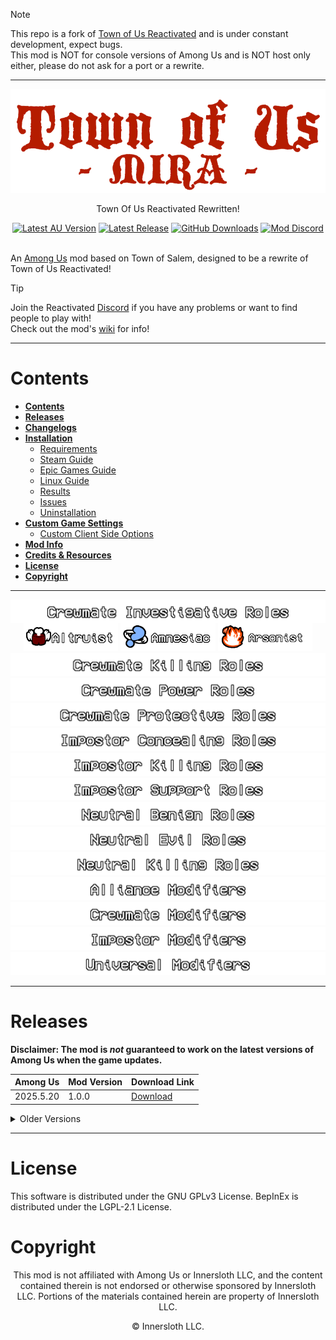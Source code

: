 > [!NOTE]
> This repo is a fork of [Town of Us Reactivated](https://github.com/eDonnes124/Town-Of-Us-R) and is under constant development, expect bugs.\
> This mod is NOT for console versions of Among Us and is NOT host only either, please do not ask for a port or a rewrite.

-----------------------

<div align="center">
<img src="./Images/Logo.png"  alt="Town of Us Mira"/>
<p>Town Of Us Reactivated Rewritten!</p>
<a href="https://store.steampowered.com/app/945360/Among_Us"><img alt="Latest AU Version" src="https://badgen.net/static/AmongUs/2025.5.20/yellow"></a>
<a href="https://github.com/AU-Avengers/TOU-Mira/releases/"><img alt="Latest Release" src="https://badgen.net/github/release/AU-Avengers/TOU-Mira?icon=github"></a>
<a href="https://github.com/AU-Avengers/TOU-Mira/releases"><img alt="GitHub Downloads" src="https://img.shields.io/github/downloads/AU-Avengers/TOU-Mira/total"></a>
<a href="https://discord.gg/ugyc4EVUYZ"> <img alt="Mod Discord" src="https://img.shields.io/discord/1039196456667582555.svg?label=&logo=discord&logoColor=ffffff&color=7389D8&labelColor=6A7EC2"></a>
</div>
<br/>

An [Among Us](https://store.steampowered.com/app/945360/Among_Us) mod based on Town of Salem, designed to be a rewrite of Town of Us Reactivated!

> [!TIP]
> Join the Reactivated [Discord](https://discord.gg/ugyc4EVUYZ) if you have any problems or want to find people to play with!\
> Check out the mod's [wiki](https://github.com/AU-Avengers/TOU-Mira/wiki) for info!

-----------------------

# Contents

- [**Contents**](#contents)
- [**Releases**](#releases)
- [**Changelogs**](https://github.com/AU-Avengers/TOU-Mira/wiki/Changelog)
- [**Installation**](https://github.com/AU-Avengers/TOU-Mira/wiki/Installation)
  - [Requirements](https://github.com/AU-Avengers/TOU-Mira/wiki/Installation#requirements)
  - [Steam Guide](https://github.com/AU-Avengers/TOU-Mira/wiki/Installation#steam-guide)
  - [Epic Games Guide](https://github.com/AU-Avengers/TOU-Mira/wiki/Installation#epic-games-guide)
  - [Linux Guide](https://github.com/AU-Avengers/TOU-Mira/wiki/Installation#linux-guide)
  - [Results](https://github.com/AU-Avengers/TOU-Mira/wiki/Installation#results)
  - [Issues](https://github.com/AU-Avengers/TOU-Mira/wiki/Installation#issues)
  - [Uninstallation](https://github.com/AU-Avengers/TOU-Mira/wiki/Installation#uninstallation)
- [**Custom Game Settings**](https://github.com/AU-Avengers/TOU-Mira/wiki/Settings)
  - [Custom Client Side Options](https://github.com/AU-Avengers/TOU-Mira/wiki/Settings#custom-client-side-options)
- [**Mod Info**](https://github.com/AU-Avengers/TOU-Mira/wiki/Mod-Info)
- [**Credits & Resources**](https://github.com/AU-Avengers/TOU-Mira/wiki/Credits)
- [**License**](#license)
- [**Copyright**](#copyright)

-----------------------

<p align="center">
  <img src="./Images/Groups/CrewInvest.png" align="center" />
  <img width="30%" src="./Images/RoleHeaders/Altruist.png" /> <img width="30%" src="./Images/RoleHeaders/Amnesiac.png" /> <img width="30%" src="./Images/RoleHeaders/Arsonist.png" />
  <img src="./Images/Groups/CrewKilling.png" />
  <img src="./Images/Groups/CrewPower.png" />
  <img src="./Images/Groups/CrewProtect.png" />
  <img src="./Images/Groups/ImpConcealing.png" />
  <img src="./Images/Groups/ImpKilling.png" />
  <img src="./Images/Groups/ImpSupport.png" />
  <img src="./Images/Groups/NeutBenign.png" />
  <img src="./Images/Groups/NeutEvil.png" />
  <img src="./Images/Groups/NeutKilling.png" />
  <img src="./Images/Groups/AllianceMods.png" />
  <img src="./Images/Groups/CrewMods.png" />
  <img src="./Images/Groups/ImpMods.png" />
  <img src="./Images/Groups/UniMods.png" />
</p>

-----------------------

# Releases

**Disclaimer: The mod is *not* guaranteed to work on the latest versions of Among Us when the game updates.**

| Among Us   | Mod Version | Download Link                                                                                   |
|------------|-------------|-------------------------------------------------------------------------------------------------|
| 2025.5.20  | 1.0.0       | [Download](TBD) |

<details>
<summary>Older Versions</summary>

| Among Us   | Mod Version  | Download Link                                                                                                         |
|------------|--------------|-----------------------------------------------------------------------------------------------------------------------|

</details>

-----------------------

# License
This software is distributed under the GNU GPLv3 License. BepInEx is distributed under the LGPL-2.1 License.

# Copyright
<p align="center">This mod is not affiliated with Among Us or Innersloth LLC, and the content contained therein is not endorsed or otherwise sponsored by Innersloth LLC. Portions of the materials contained herein are property of Innersloth LLC.</p>
<p align="center">© Innersloth LLC.</p>